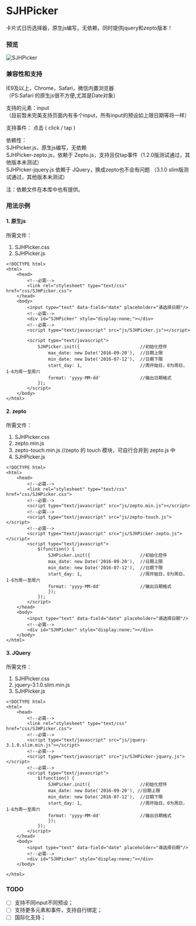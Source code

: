 # SJHPicker
卡片式日历选择器，原生js编写，无依赖，同时提供jquery和zepto版本！

### 预览

![SJHPicker](https://raw.githubusercontent.com/ExTEnS10N/SJHPicker/master/img/SJHPicker.jpg)

### 兼容性和支持

IE9及以上，Chrome，Safari，微信内置浏览器  
（PS:Safari 的原生js很不方便,尤其是Date对象）  

支持的元素：input  
（目前暂未完美支持页面内有多个input，所有input的预设如上限日期等将一样）  

支持事件：  点击 ( click / tap )  

依赖性：  
SJHPicker.js，原生js编写，无依赖  
SJHPicker-zepto.js，依赖于 Zepto.js，支持且仅tap事件（1.2.0版测试通过，其他版本未测试）  
SJHPicker-jquery.js 依赖于 JQuery，换成zepto也不会有问题 （3.1.0 slim版测试通过，其他版本未测试）  

注：依赖文件在本库中也有提供。

### 用法示例

#### 1. 原生js

所需文件：  
1. SJHPicker.css
2. SJHPicker.js

```
<!DOCTYPE html>
<html>
	<head>
		<!--必需-->
		<link rel="stylesheet" type="text/css" href="css/SJHPicker.css">
	</head>
	<body>
		<input type="text" data-field="date" placeholder="请选择日期"/>
		<!--必需-->
		<div id="SJHPicker" style="display:none;"></div>
		<!--必需-->
		<script type="text/javascript" src="js/SJHPicker.js"></script>

		<script type="text/javascript">
			SJHPicker.init({					   //初始化控件
				max_date: new Date('2016-09-20'),  //日期上限
				min_date: new Date('2016-07-12'),  //日期下限
				start_day: 1,					   //周开始日，0为周日，1-6为周一至周六
				format: 'yyyy-MM-dd'		       //输出日期格式
			});
		</script>
	</body>
</html>
```

#### 2. zepto

所需文件：  
1. SJHPicker.css
2. zepto.min.js
3. zepto-touch.min.js //zepto 的 touch 模块，可自行合并到 zepto.js 中
4. SJHPicker.js

```
<!DOCTYPE html>
<html>
	<head>
		<!--必需-->
		<link rel="stylesheet" type="text/css" href="css/SJHPicker.css">
		<!--必需-->
		<script type="text/javascript" src="js/zepto.min.js"></script>
		<!--必需-->
		<script type="text/javascript" src="js/zepto-touch.js"></script>
		<!--必需-->
		<script type="text/javascript" src="js/SJHPicker-zepto.js"></script>
		<script type="text/javascript">
			$(function() {
				SJHPicker.init({				   //初始化控件
				max_date: new Date('2016-09-20'),  //日期上限
				min_date: new Date('2016-07-12'),  //日期下限
				start_day: 1,					   //周开始日，0为周日，1-6为周一至周六
				format: 'yyyy-MM-dd'		       //输出日期格式
				});
			});
		</script>
	</head>
	<body>
		<input type="text" data-field="date" placeholder="请选择日期"/>
		<!--必需-->
		<div id="SJHPicker" style="display:none;"></div>
	</body>
</html>
```

#### 3. JQuery

所需文件：  
1. SJHPicker.css
2. jquery-3.1.0.slim.min.js
3. SJHPicker.js

```
<!DOCTYPE html>
<html>
	<head>
		<!--必需-->
		<link rel="stylesheet" type="text/css" href="css/SJHPicker.css">
		<!--必需-->
		<script type="text/javascript" src="js/jquery-3.1.0.slim.min.js"></script>
		<!--必需-->
		<script type="text/javascript" src="js/SJHPicker-jquery.js"></script>
		<!--必需-->
		<script type="text/javascript">
			$(function() {
				SJHPicker.init({				   //初始化控件
				max_date: new Date('2016-09-20'), //日期上限
				min_date: new Date('2016-07-12'),  //日期下限
				start_day: 1,					   //周开始日，0为周日，1-6为周一至周六
				format: 'yyyy-MM-dd'		       //输出日期格式
				});
			});
		</script>
	</head>
	<body>
		<input type="text" data-field="date" placeholder="请选择日期"/>
		<!--必需-->
		<div id="SJHPicker" style="display:none;"></div>
	</body>
	
</html>
```

### TODO
- [ ] 支持不同input不同预设；
- [ ] 支持更多元素和事件，支持自行绑定；
- [ ] 国际化支持；

